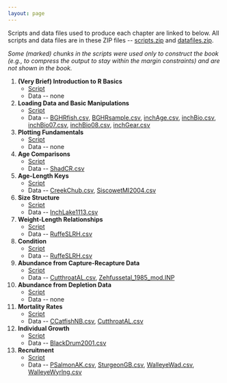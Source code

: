 ```yaml
---
layout: page
---
```


Scripts and data files used to produce each chapter are linked to below.  All scripts and data files are in these ZIP files -- [scripts.zip](scripts.zip) and [datafiles.zip](datafiles.zip).

*Some (marked) chunks in the scripts were used only to construct the book (e.g., to compress the output to stay within the margin constraints) and are not shown in the book.*

1. **(Very Brief) Introduction to R Basics**
    * [Script](RBasics.R)
    * Data -- none
1. **Loading Data and Basic Manipulations**
    * [Script](DataManip.R)
    * Data -- [BGHRfish.csv](BGHRfish.csv), [BGHRsample.csv](BGHRsample.csv), [inchAge.csv](inchAge.csv), [inchBio.csv](inchBio.csv), [inchBio07.csv](inchBio07.csv), [inchBio08.csv](inchBio08.csv), [inchGear.csv](inchGear.csv)
1. **Plotting Fundamentals**
    * [Script](Plotting.R)
    * Data -- none
1. **Age Comparisons**
    * [Script](AgeComparisons.R)
    * Data -- [ShadCR.csv](ShadCR.csv)
1. **Age-Length Keys**
    * [Script](AgeLengthKey.R)
    * Data -- [CreekChub.csv](CreekChub.csv), [SiscowetMI2004.csv](SiscowetMI2004.csv)
1. **Size Structure**
    * [Script](SizeStructure.R)
    * Data -- [InchLake1113.csv](InchLake1113.csv)
1. **Weight-Length Relationships**
    * [Script](WeightLength.R)
    * Data -- [RuffeSLRH.csv](RuffeSLRH.csv)
1. **Condition**
    * [Script](Condition.R)
    * Data -- [RuffeSLRH.csv](RuffeSLRH.csv)
1. **Abundance from Capture-Recapture Data**
    * [Script](AbundanceCR.R)
    * Data -- [CutthroatAL.csv](CutthroatAL.csv), [Zehfussetal_1985_mod.INP](Zehfussetal_1985_mod.INP)
1. **Abundance from Depletion Data**
    * [Script](AbundanceD.R)
    * Data -- none
1. **Mortality Rates**
    * [Script](Mortality.R)
    * Data -- [CCatfishNB.csv](CCatfishNB.csv), [CutthroatAL.csv](CutthroatAL.csv)
1. **Individual Growth**
    * [Script](Growth.R)
    * Data -- [BlackDrum2001.csv](BlackDrum2001.csv)
1. **Recruitment**
    * [Script](Recruitment.R)
    * Data -- [PSalmonAK.csv](PSalmonAK.csv), [SturgeonGB.csv](SturgeonGB.csv), [WalleyeWad.csv](WalleyeWad.csv), [WalleyeWyrlng.csv](WalleyeWyrlng.csv) 
